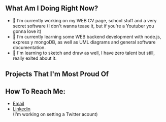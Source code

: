 ## What Am I Doing Right Now?
- 🧠 I’m currently working on my WEB CV page, school stuff and a very secret software (I don't wanna tease it, but if you're a Youtuber you gonna love it)
- 📑 I’m currently learning some WEB backend development with node.js, express y mongoDB, as well as UML diagrams and general software documentation.
- 🎨 I'm learning to sketch and draw as well, I have zero talent but still, really exited about it.


## Projects That I'm Most Proud Of


## How To Reach Me:
- [Email](hdz_enrique@outlook.com)
- [Linkedin](https://www.linkedin.com/in/hern%C3%A1ndez-trejo-enrique-alberto-407388238/)
<br>(I'm working on setting a Twitter acount)
